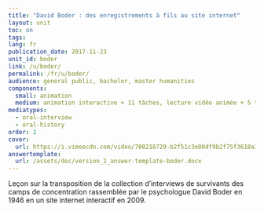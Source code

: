 ```yaml
---
title: "David Boder : des enregistrements à fils au site internet"
layout: unit
toc: on
tags:
lang: fr
publication_date: 2017-11-23
unit_id: boder
link: /u/boder/
permalink: /fr/u/boder/
audience: general public, bachelor, master humanities
components:
  small: animation
  medium: animation interactive + 11 tâches, lecture vidéo animée + 5 tâches
mediatypes: 
  - oral-interview
  - oral-history
order: 2
cover:
  url: https://i.vimeocdn.com/video/708218729-b2f51c3e00df9b2f75f3618a1f04d264e1d49a863128379cc24c53083e8b5cdc-d?mw=960&mh=540&q=70
answertemplate:
  url: /assets/doc/version_2_answer-template-boder.docx
---
```


Leçon sur la transposition de la collection d’interviews de survivants des camps de concentration rassemblée par le psychologue David Boder en 1946 en un site internet interactif en 2009.

<!-- more -->
